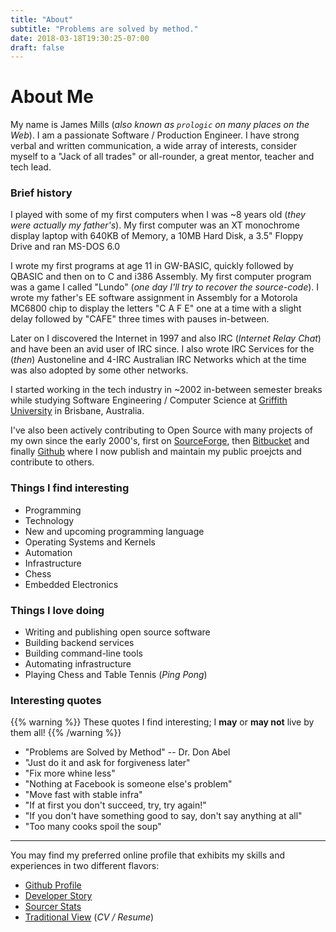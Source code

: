 ```yaml
---
title: "About"
subtitle: "Problems are solved by method."
date: 2018-03-18T19:30:25-07:00
draft: false
---
```


# About Me

My name is James Mills (*also known as `prologic` on many places on the Web*).
I am a passionate Software / Production Engineer. I have strong verbal and
written communication, a wide array of interests, consider myself to a
"Jack of all trades" or all-rounder, a great mentor, teacher and tech lead.

### Brief history

I played with some of my first computers when I was ~8 years old
(*they were actually my father's*). My first computer was an XT monochrome
display laptop with 640KB of Memory, a 10MB Hard Disk, a 3.5" Floppy Drive
and ran MS-DOS 6.0

I wrote my first programs at age 11 in GW-BASIC, quickly followed by QBASIC
and then on to C and i386 Assembly. My first computer program was a game
I called "Lundo" (*one day I'll try to recover the source-code*). I wrote my
father's EE software assignment in Assembly for a Motorola MC6800 chip to
display the letters "C A F E" one at a time with a slight delay followed by
"CAFE" three times with pauses in-between.

Later on I discovered the Internet in 1997 and also IRC (*Internet Relay Chat*)
and have been an avid user of IRC since. I also wrote IRC Services for the
(*then*) Austoneline and 4-IRC Australian IRC Networks which at the time was
also adopted by some other networks.

I started working in the tech industry in ~2002 in-between semester breaks
while studying Software Engineering / Computer Science at
[Griffith University](https://griffith.edu.au) in Brisbane, Australia.

I've also been actively contributing to Open Source with many projects of
my own since the early 2000's, first on [SourceForge](https://sourceforge.net),
then [Bitbucket](https://bitbucket.org) and finally
[Github](https://github.com) where I now publish and maintain my public
proejcts and contribute to others.

### Things I find interesting

- Programming
- Technology
- New and upcoming programming language
- Operating Systems and Kernels
- Automation
- Infrastructure
- Chess
- Embedded Electronics

### Things I love doing

- Writing and publishing open source software
- Building backend services
- Building command-line tools
- Automating infrastructure
- Playing Chess and Table Tennis (*Ping Pong*)

### Interesting quotes

{{% warning %}}
These quotes I find interesting; I **may** or **may not** live by them all!
{{% /warning %}}

- "Problems are Solved by Method" -- Dr. Don Abel
- "Just do it and ask for forgiveness later"
- "Fix more whine less"
- "Nothing at Facebook is someone else's problem"
- "Move fast with stable infra"
- "If at first you don't succeed, try, try again!"
- "If you don't have something good to say, don't say anything at all"
- "Too many cooks spoil the soup"

----

You may find my preferred online profile that exhibits my skills and
experiences in two different flavors:

- [Github Profile](https://github.com/prologic)
- [Developer Story](https://stackoverflow.com/story/prologic)
- [Sourcer Stats](https://sourcerer.io/prologic)
- [Traditional View](https://stackoverflow.com/cv/prologic) (*CV / Resume*)
